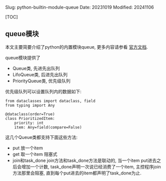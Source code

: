 Slug: python-builtin-module-queue
Date: 20231019
Modified: 20241106


[TOC]

## queue模块
本文主要简要介绍了python的内置模块queue, 更多内容请参看 [官方文档](https://docs.python.org/zh-cn/3/library/queue.html).

queue模块提供了

- Queue类, 先进先出队列
- LifoQueue类, 后进先出队列
- PriorityQueue类, 优先级队列

优先级队列可以设置队列内的数据如下:

```
from dataclasses import dataclass, field
from typing import Any

@dataclass(order=True)
class PrioritizedItem:
    priority: int
    item: Any=field(compare=False)
```

这几个Queue类都支持下面这些方法:

- put 放一个item 
- get 取一个item 阻塞式
- join和task_done join方法和task_done方法是联动的, 当一个item put进去之后会增加一个计数, task_done声明一次说已经消费了一个item, 主控程序join方法那里会阻塞, 直到每个put进去的item都声明了task_done为止.




